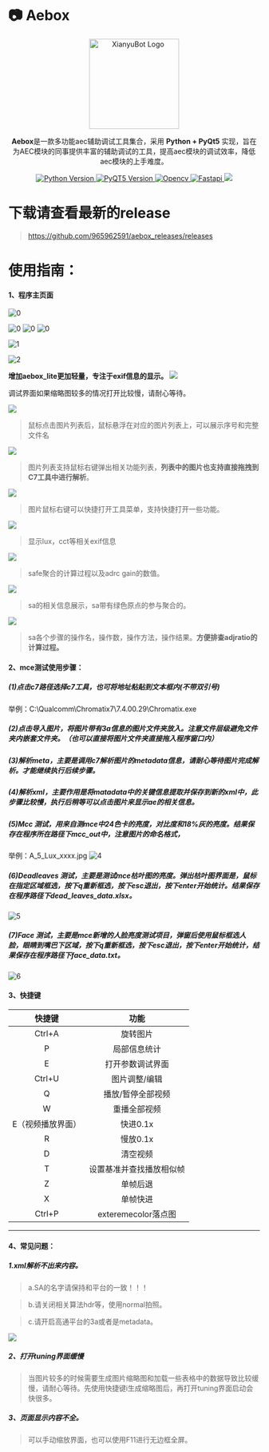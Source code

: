 # 📷 Aebox
<div align="center">

<img src="icons/new_start_256.ico" alt="XianyuBot Logo" width="180">

**Aebox**是一款多功能aec辅助调试工具集合，采用 **Python + PyQt5** 实现，旨在为AEC模块的同事提供丰富的辅助调试的工具，提高aec模块的调试效率，降低aec模块的上手难度。

<p align="center">
  <a href="https://www.python.org/">
    <img src="https://img.shields.io/badge/Python-3.12%2B-blue" alt="Python Version">
  </a>
  <a href="https://platform.openai.com/">
    <img src="https://img.shields.io/badge/PyQT5-5.15%2B-FF6F61" alt="PyQT5 Version">
  </a>
    <a href="https://platform.openai.com/">
    <img src="https://img.shields.io/badge/Opencv-4.10%2B-blue" alt="Opencv">
  </a>
  </a>
    <a href="https://platform.openai.com/">
    <img src="https://img.shields.io/badge/fastapi-0.115.12-blue" alt="Fastapi">
  </a>
  <a>
  <img src="https://gh-down-badges.linkof.link/965962591/aebox_releases">
  </a>
    
</p>

</div>

# 下载请查看最新的release
> https://github.com/965962591/aebox_releases/releases
# 使用指南：

#### 1、程序主页面

![0](assets/image_2025-08-29_12-23-12.jpg)

![0](assets/image_2025-08-29_12-28-41.jpg)
![0](assets/image_2025-08-29_12-29-23.jpg)
![0](assets/image_2025-08-29_12-30-02.jpg)

![1](assets/8.png)

![2](assets/9.png)

**增加aebox_lite更加轻量，专注于exif信息的显示。**
![](assets/aebox_lite.jpg)

调试界面如果缩略图较多的情况打开比较慢，请耐心等待。

![](assets/11.png)
> 鼠标点击图片列表后，鼠标悬浮在对应的图片列表上，可以展示序号和完整文件名

![](assets/12.png)

> 图片列表支持鼠标右键弹出相关功能列表，**列表中的图片也支持直接拖拽到C7工具中进行解析**。

![](assets/13.png)

> 图片鼠标右键可以快捷打开工具菜单，支持快捷打开一些功能。

![](assets/14.png)

> 显示lux，cct等相关exif信息

![](assets/15.png)

> safe聚合的计算过程以及adrc gain的数值。

![](assets/16.png)

> sa的相关信息展示，sa带有绿色原点的参与聚合的。

![](assets/17.png)

> sa各个步骤的操作名，操作数，操作方法，操作结果。**方便排查adjratio的计算过程。**

#### 2、mce测试使用步骤：

##### (1)点击c7路径选择c7工具，也可将地址粘贴到文本框内(不带双引号)

举例：C:\Qualcomm\Chromatix7\7.4.00.29\Chromatix.exe

##### (2)点击导入图片，将图片带有3a信息的图片文件夹放入。注意文件层级避免文件夹内嵌套文件夹。（也可以直接将图片文件夹直接拖入程序窗口内）

##### (3)解析meta，主要是调用c7解析图片的metadata信息，请耐心等待图片完成解析。才能继续执行后续步骤。

##### (4)解析xml，主要作用是将matadata中的关键信息提取并保存到新的xml中，此步骤比较慢，执行后稍等可以点击图片来显示ae的相关信息。

##### (5)Mcc 测试，用来自测mce中24色卡的亮度，对比度和18%灰的亮度。结果保存在程序所在路径下mcc_out中，注意图片的命名格式，

举例：A_5_Lux_xxxx.jpg
![4](assets/4.png)

##### (6)Deadleaves 测试，主要是测试mce枯叶图的亮度。弹出枯叶图界面是，鼠标在指定区域框选，按下q重新框选，按下esc退出，按下enter开始统计。结果保存在程序路径下dead_leaves_data.xlsx。

![5](assets/5.png)

##### (7)Face 测试，主要是mce新增的人脸亮度测试项目，弹窗后使用鼠标框选人脸，眼睛到嘴巴下区域，按下q重新框选，按下esc退出，按下enter开始统计，结果保存在程序路径下face_data.txt。

![6](assets/6.png)

#### 3、快捷键


|      快捷键       |           功能           |
| :---------------: | :----------------------: |
|      Ctrl+A       |         旋转图片         |
|         P         |       局部信息统计       |
|         E         |     打开参数调试界面     |
|      Ctrl+U       |      图片调整/编辑       |
|         Q         |    播放/暂停全部视频     |
|         W         |       重播全部视频       |
| E（视频播放界面） |         快进0.1x         |
|         R         |         慢放0.1x         |
|         D         |         清空视频         |
|         T         | 设置基准并查找播放相似帧 |
|         Z         |  单帧后退            |
|         X         | 单帧快进            |
|         Ctrl+P    | exteremecolor落点图        |



---------------------------------------------------------------------

####  4、常见问题：

##### 1.xml解析不出来内容。

> a.SA的名字请保持和平台的一致！！！

> b.请关闭相关算法hdr等，使用normal拍照。

> c.请开启高通平台的3a或者是metadata。

![](assets/10.png)

##### 2、打开tuning界面缓慢

> 当图片较多的时候需要生成图片缩略图和加载一些表格中的数据导致比较缓慢，请耐心等待。先使用快捷键i生成缩略图后，再打开tuning界面启动会快很多。



##### 3、页面显示内容不全。

> 可以手动缩放界面，也可以使用F11进行无边框全屏。





